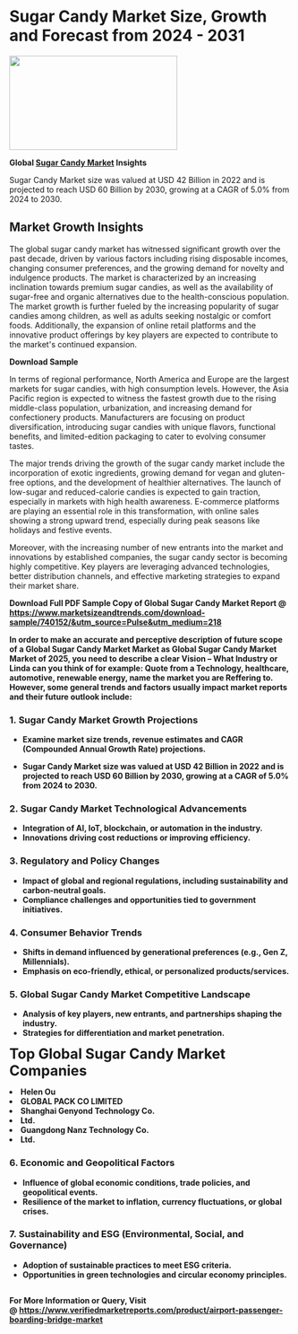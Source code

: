 <H1>Sugar Candy Market Size, Growth and Forecast from 2024 - 2031</H1><img class="aligncenter size-medium wp-image-584254" src="https://thirdeyenews.in/wp-content/uploads/2024/09/Global-Market-Research-300x168.jpeg" alt="" width="300" height="168" /><p><strong>Global&nbsp;<a href="https://www.marketsizeandtrends.com/download-sample/740152/&amp;utm_source=Pulse&amp;utm_medium=218">Sugar Candy Market</a> Insights</strong></p><p>Sugar Candy Market size was valued at USD 42 Billion in 2022 and is projected to reach USD 60 Billion by 2030, growing at a CAGR of 5.0% from 2024 to 2030.</p><p><h2>Market Growth Insights</h2> <p>The global sugar candy market has witnessed significant growth over the past decade, driven by various factors including rising disposable incomes, changing consumer preferences, and the growing demand for novelty and indulgence products. The market is characterized by an increasing inclination towards premium sugar candies, as well as the availability of sugar-free and organic alternatives due to the health-conscious population. The market growth is further fueled by the increasing popularity of sugar candies among children, as well as adults seeking nostalgic or comfort foods. Additionally, the expansion of online retail platforms and the innovative product offerings by key players are expected to contribute to the market's continued expansion.</p> <p><strong>Download Sample</strong></p> <p>In terms of regional performance, North America and Europe are the largest markets for sugar candies, with high consumption levels. However, the Asia Pacific region is expected to witness the fastest growth due to the rising middle-class population, urbanization, and increasing demand for confectionery products. Manufacturers are focusing on product diversification, introducing sugar candies with unique flavors, functional benefits, and limited-edition packaging to cater to evolving consumer tastes.</p> <p>The major trends driving the growth of the sugar candy market include the incorporation of exotic ingredients, growing demand for vegan and gluten-free options, and the development of healthier alternatives. The launch of low-sugar and reduced-calorie candies is expected to gain traction, especially in markets with high health awareness. E-commerce platforms are playing an essential role in this transformation, with online sales showing a strong upward trend, especially during peak seasons like holidays and festive events.</p> <p>Moreover, with the increasing number of new entrants into the market and innovations by established companies, the sugar candy sector is becoming highly competitive. Key players are leveraging advanced technologies, better distribution channels, and effective marketing strategies to expand their market share.</p> <p><strong></p><p><span class=""><strong>Download Full PDF Sample Copy of Global Sugar Candy Market Report</strong> @ <a href="https://www.marketsizeandtrends.com/download-sample/740152/&amp;utm_source=Pulse&amp;utm_medium=218" target="_blank">https://www.marketsizeandtrends.com/download-sample/740152/&amp;utm_source=Pulse&amp;utm_medium=218</a></span></p><p>In order to make an accurate and perceptive description of future scope of a Global&nbsp;Sugar Candy Market Market as Global&nbsp;Sugar Candy Market Market of 2025, you need to describe a clear Vision &ndash; What Industry or Linda can you think of for example: Quote from a Technology, healthcare, automotive, renewable energy, name the market you are Reffering to. However, some general trends and factors usually impact market reports and their future outlook include:</p><h3>1.&nbsp;<strong>Sugar Candy Market Growth Projections</strong></h3><ul><li>Examine market size trends, revenue estimates and CAGR (Compounded Annual Growth Rate) projections.</li><li><p>Sugar Candy Market size was valued at USD 42 Billion in 2022 and is projected to reach USD 60 Billion by 2030, growing at a CAGR of 5.0% from 2024 to 2030.</p></li></ul><h3>2.&nbsp;<strong>Sugar Candy Market Technological Advancements</strong></h3><ul><li>Integration of AI, IoT, blockchain, or automation in the industry.</li><li>Innovations driving cost reductions or improving efficiency.</li></ul><h3>3.&nbsp;<strong>Regulatory and Policy Changes</strong></h3><ul><li>Impact of global and regional regulations, including sustainability and carbon-neutral goals.</li><li>Compliance challenges and opportunities tied to government initiatives.</li></ul><h3>4.&nbsp;<strong>Consumer Behavior Trends</strong></h3><ul><li>Shifts in demand influenced by generational preferences (e.g., Gen Z, Millennials).</li><li>Emphasis on eco-friendly, ethical, or personalized products/services.</li></ul><h3>5.&nbsp;<strong>Global Sugar Candy Market Competitive Landscape</strong></h3><ul><li>Analysis of key players, new entrants, and partnerships shaping the industry.</li><li>Strategies for differentiation and market penetration.</li></ul><p data-pm-slice="1 1 []"><span style="color: inherit; font-family: inherit; font-size: 25px;">Top Global Sugar Candy Market Companies</span></p><div class="" data-test-id=""><p><li>Helen Ou</li><li> GLOBAL PACK CO LIMITED</li><li> Shanghai Genyond Technology Co.</li><li> Ltd.</li><li> Guangdong Nanz Technology Co.</li><li>Ltd.</li></p></div><h3>6.&nbsp;<strong>Economic and Geopolitical Factors</strong></h3><ul><li>Influence of global economic conditions, trade policies, and geopolitical events.</li><li>Resilience of the market to inflation, currency fluctuations, or global crises.</li></ul><h3>7.&nbsp;<strong>Sustainability and ESG (Environmental, Social, and Governance)</strong></h3><ul><li>Adoption of sustainable practices to meet ESG criteria.</li><li>Opportunities in green technologies and circular economy principles.</li></ul><h2><strong style="font-size: 14px;">For More Information or Query, Visit @&nbsp;</strong><a style="background-color: #ffffff; font-size: 14px;" href="https://www.marketsizeandtrends.com/report/sugar-candy-market/" target="_blank">https://www.verifiedmarketreports.com/product/airport-passenger-boarding-bridge-market</a></h2>
